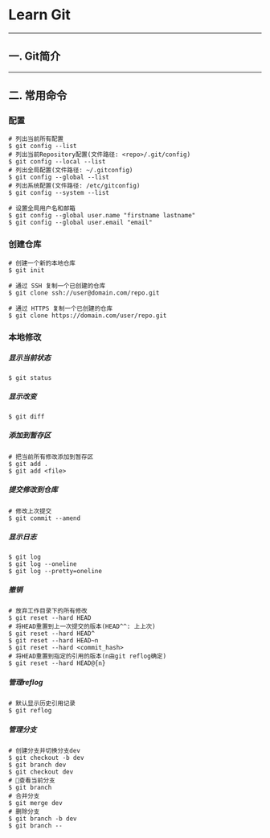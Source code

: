 # Learn Git

----
## 一. Git简介

----
## 二. 常用命令

### 配置
```
# 列出当前所有配置
$ git config --list
# 列出当前Repository配置(文件路径: <repo>/.git/config)
$ git config --local --list
# 列出全局配置(文件路径: ~/.gitconfig)
$ git config --global --list
# 列出系统配置(文件路径: /etc/gitconfig)
$ git config --system --list

# 设置全局用户名和邮箱
$ git config --global user.name "firstname lastname"
$ git config --global user.email "email"
```

### 创建仓库
```
# 创建一个新的本地仓库
$ git init

# 通过 SSH 复制一个已创建的仓库
$ git clone ssh://user@domain.com/repo.git

# 通过 HTTPS 复制一个已创建的仓库
$ git clone https://domain.com/user/repo.git
```

### 本地修改

##### 显示当前状态
```
$ git status
```

##### 显示改变
```
$ git diff
```

##### 添加到暂存区
```
# 把当前所有修改添加到暂存区
$ git add .
$ git add <file>
```

##### 提交修改到仓库
```
# 修改上次提交
$ git commit --amend
```

##### 显示日志
```
$ git log
$ git log --oneline
$ git log --pretty=oneline
```

##### 撤销
```
# 放弃工作目录下的所有修改
$ git reset --hard HEAD
# 将HEAD重置到上一次提交的版本(HEAD^^: 上上次)
$ git reset --hard HEAD^
$ git reset --hard HEAD~n
$ git reset --hard <commit_hash>
# 将HEAD重置到指定的引用的版本(n由git reflog确定)
$ git reset --hard HEAD@{n}
```

##### 管理reflog
```
# 默认显示历史引用记录
$ git reflog
```
##### 管理分支
```
# 创建分支并切换分支dev
$ git checkout -b dev
$ git branch dev
$ git checkout dev
# 查看当前分支
$ git branch
# 合并分支
$ git merge dev
# 删除分支
$ git branch -b dev
$ git branch --




